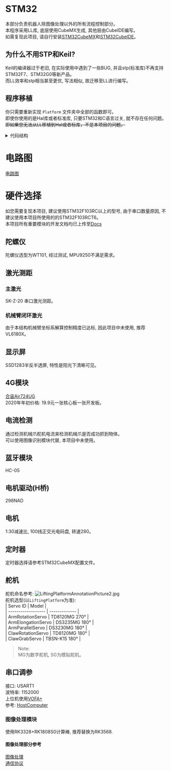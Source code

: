 # STM32
本部分负责机器人除图像处理以外的所有流程控制部分。  
本程序采用LL库, 底层使用CubeMX生成, 其他层由CubeIDE编写。  
如需复现此项目, 请自行安装[STM32CubeMX](https://www.st.com/zh/development-tools/stm32cubemx.html)和[STM32CubeIDE](https://www.st.com/en/development-tools/stm32cubeide.html)。  

## 为什么不用STP和Keil?
Keil的编译器过于老旧, 在实际使用中遇到了一些BUG, 并且stp(标准库)不再支持STM32F7、STM32G0等新产品。  
而LL效率和stp相当甚至更优, 写法相似, 故迁移至LL进行编写。  

## 程序移植
你只需要重新实现 `Platform` 文件夹中全部的函数即可。  
即使你使用的是Hal库或者标准库, 只要STM32和C语言过关, 就不存在任何问题。  
~~即如果您无法从LL移植到Hal或者标库，不是本项目的问题。~~  

<details>
<summary>代码结构</summary>
程序分为应用层, 驱动层, 底层。各层之间解耦合。  
应用层只能通过 `Platform/ports.h` 调用驱动层。  
驱动层只能通过 `Platform/xx.h` 调用底层。  
为了考虑整体移植性, 降低了部分驱动层使用简洁性。  

如无特殊需求, 只需要修改 `App.c` 文件即可实现比赛全流程。  

程序结构:  
```
STM32:
│  .cproject 
│  .project                                 -> 项目文件, 使用STM32CubeIDE打开本文件即可。
│  STM32.ioc                                -> CubeMX配置文件, 使用CubeMX打开本文件进行底层配置。
│  STM32F103RCTX_FLASH.ld
│
├─Drivers                                   -> [ST库文件]
│  ├─CMSIS                                  -> [ST库文件] CMSIS
│  │
│  └─STM32F1xx_HAL_Driver                   -> [ST库文件] STM32的Hal和LL库文件
│
├─Images
│  ├─ChineseFonts                           -> [资源文件] 隶书汉字字模, 字模转换用
│  │      *.bmp
│  │
│  └─SchoolMotto                            -> [资源文件] 校训图, 字模转换用
│          SchoolMotto.bmp
│
├─Inc
│
├─Src
│  │  main.c
│  │  PrivateConfigs.h                      -> [配置文件] 隐私相关配置文件, 如电话号码, 已gitignore。
│  │  RobotConfigs.h                        -> [配置文件] 机器人全局配置文件。
│  │  stm32f1xx_hal_msp.c
│  │  stm32f1xx_it.c                        -> [中断管理] 中断表。
│  │  syscalls.c
│  │  sysmem.c
│  │  system_stm32f1xx.c
│  │
│  ├─App                                    -> [应用层]
│  │  │  App.c                              -> **比赛主要逻辑流程**
│  │  │  App.h
│  │  │
│  │  ├─AppLog                              -> Log库实现
│  │  │  │  AppLog.c
│  │  │  │  AppLog.h
│  │  │  │
│  │  │  └─JustFloat                        -> VOFA 上位机的 `JustFloat` 协议实现
│  │  │          JustFloat.c
│  │  │          JustFloat.h
│  │  │
│  │  ├─ArmControl                          -> 机械臂控制库
│  │  │      ArmControl.h
│  │  │      LiftingPlatform.c              -> 升降台机械臂控制实现
│  │  │      LiftingPlatform.h
│  │  │      MechanicalArm.c                -> 传统机械臂控制实现
│  │  │
│  │  ├─Debug
│  │  │  │  Debug.c                         -> 将串口中断信息整理到`ParameterAdjust`中
│  │  │  │  Debug.h
│  │  │  │
│  │  │  └─ParameterAdjust                  -> 参数调节器
│  │  │          ParameterAdjust.c
│  │  │          ParameterAdjust.h
│  │  │
│  │  ├─Examples                            -> [Examples] 本文件夹下为调用App、Driver、Platform层的函数Demo以及赛题要求的子步骤函数实现。
│  │  │      AllInit.c                      -> [赛题实现] 初始化所有软硬件的Demo
│  │  │      AllInit.h
│  │  │      AngleSensorTest.c              -> [Demo] 测试陀螺仪偏航角的实现
│  │  │      AngleSensorTest.h
│  │  │      BluetoothTest.c                -> [赛题实现] 赛题所要求的蓝牙相关功能
│  │  │      BluetoothTest.h
│  │  │      BroadcastIdentifyResult.c      -> 使用语音播报水果识别结果的实现
│  │  │      BroadcastIdentifyResult.h
│  │  │      CatchApple.c                   -> [赛题实现] 抓取苹果的实现
│  │  │      CatchApple.h
│  │  │      CatchTrashCan.c                -> [赛题实现] 抓取垃圾桶的实现
│  │  │      CatchTrashCan.h
│  │  │      DisplayResult.c                -> [赛题实现] 将识别结果显示在显示屏上的实现
│  │  │      DisplayResult.h
│  │  │      DisplaySchoolMotto.c           -> [赛题实现] 显示校训
│  │  │      DisplaySchoolMotto.h
│  │  │      EmptyTrash.c                   -> [赛题实现] 清空垃圾桶的实现
│  │  │      EmptyTrash.h
│  │  │      Examples.h                     -> [接口文件] 所有Example的头文件
│  │  │      IdentifyFruit.c                -> [赛题实现] 识别水果的实现
│  │  │      IdentifyFruit.h
│  │  │      PlaceApple.c                   -> [赛题实现] 放置水果的实现
│  │  │      PlaceApple.h
│  │  │      PlaceTrashCan.c                -> [赛题实现] 放置垃圾桶的实现
│  │  │      PlaceTrashCan.h
│  │  │      PrepareArmPosition.c           -> [赛题实现] 使机械臂进入准备状态
│  │  │      PrepareArmPosition.h
│  │  │      SendResultViaMessage.c         -> [赛题实现] 将识别结果通过短信发送到指定手机
│  │  │      SendResultViaMessage.h
│  │  │      ThrowApple.c                   -> [赛题实现] 扔苹果
│  │  │      ThrowApple.h
│  │  │      WashApple.c                    -> [赛题实现] 洗苹果
│  │  │      WashApple.h
│  │  │
│  │  ├─FastMatch                           -> [协议解析] 一个简单协议解析器
│  │  │      FastMatch.h
│  │  │
│  │  ├─MotionControl                       -> [运动控制] 运动控制实现
│  │  │      MotionControl.c
│  │  │      MotionControl.h
│  │  │
│  │  ├─PID                                 -> [PID] PID算法实现
│  │  │      PID.c
│  │  │      PID.h
│  │  │
│  │  ├─Timer                               -> [定时器] 系统框架定时器
│  │  │      Timer.c
│  │  │      Timer.h
│  │  │
│  │  ├─TOF
│  │  ├─UI                                  -> [UI] 简单UI实现
│  │  │      DrawPicture.c                  -> 绘制图像
│  │  │      DrawPicture.h
│  │  │      DrawText.c                     -> 绘制文本
│  │  │      DrawText.h
│  │  │      OfficialScriptChineseFont.c    -> 隶书汉语字体库
│  │  │      OfficialScriptChineseFont.h
│  │  │      SchoolMotto.c                  -> 校训图片库
│  │  │      SchoolMotto.h
│  │  │      UI.h                           -> UI接口文件
│  │  │
│  │  └─VoicePlayer                         -> [VoicePlayer] 语音播报框架
│  │          VoicePlayer.c
│  │          VoicePlayer.h
│  │
│  ├─Drivers                                -> [驱动层]
│  │  │  Drivers.c                          -> 驱动层初始化API实现
│  │  │  Drivers.h
│  │  │
│  │  ├─Bluetooth                           -> [Driver] HC-05蓝牙驱动
│  │  │      Bluetooth.c
│  │  │      Bluetooth.h
│  │  │
│  │  ├─DF_PlayerMini                       -> [Driver] DF Player Mini 语音播放器驱动
│  │  │      DF_PlayerMini.c
│  │  │      DF_PlayerMini.h
│  │  │
│  │  ├─Encoder                             -> [Driver] 编码器驱动
│  │  │      Encoder.c
│  │  │      Encoder.h
│  │  │
│  │  ├─ImageProcessingModule               -> [Driver] 图像处理模块驱动(即协议解析器)
│  │  │      ImageProcessingModule.c
│  │  │      ImageProcessingModule.h
│  │  │
│  │  ├─INA219                              -> [Driver] INA219电流传感器驱动
│  │  │      INA219.c
│  │  │      INA219.h
│  │  │
│  │  ├─Luat                                -> [Driver] Air724UG 4G 模块AT驱动
│  │  │      Luat.c
│  │  │      Luat.h
│  │  │
│  │  ├─Motor                               -> [Driver] H桥电机驱动板驱动
│  │  │      Motor.c
│  │  │      Motor.h
│  │  │
│  │  ├─Servo                               -> [Driver] 舵机驱动
│  │  │      Servo.c
│  │  │      Servo.h
│  │  │
│  │  ├─SimpleProtocolPraise                -> [Driver] 简单协议解析器
│  │  │      SimpleProtocolPraise.h
│  │  │
│  │  ├─SKTOF                               -> [Driver] SK TOF 驱动
│  │  │      SKTOF.c
│  │  │      SKTOF.h
│  │  │
│  │  ├─SSD1283                             -> [Driver] SSD1283 屏幕驱动
│  │  │      SSD1283.c
│  │  │      SSD1283.h
│  │  │
│  │  ├─Stepper                             -> [Driver] 步进驱动
│  │  │      Stepper.c
│  │  │      Stepper.h
│  │  │
│  │  ├─VL6180X                             -> [Driver] VL6180X 短距离TOF 驱动
│  │  │  ├─Core
│  │  │  │      vl6180x_api.c
│  │  │  │      vl6180x_api.h
│  │  │  │      vl6180x_cfg.h
│  │  │  │      vl6180x_def.h
│  │  │  │      vl6180x_i2c.c
│  │  │  │      vl6180x_i2c.h
│  │  │  │
│  │  │  └─Platform
│  │  │          vl6180x_easy_api.c         -> [Driver] VL6180X 驱动简易接口实现
│  │  │          vl6180x_easy_api.h
│  │  │          vl6180x_platform.c
│  │  │          vl6180x_platform.h
│  │  │          vl6180x_types.h
│  │  │
│  │  └─WT101                               -> [Driver] WT101 陀螺仪 驱动
│  │          WT101.c
│  │          WT101.h
│  │
│  └─Platform                               -> 底层, 用于适配LL库。如果想要移植到Hal库或标准库, 请关注本文件夹。
│      │  ports.c                           -> [Platform] 底层初始化API实现
│      │  ports.h
│      │
│      ├─Clock                              -> [Platform] 系统时钟实现。
│      │      Clock.c
│      │      Clock.h
│      │      Readme.md
│      │
│      ├─EncoderPorts                       -> [Platform] 编码器底层接口。
│      │      Encoder.md
│      │      EncoderPorts.c
│      │      EncoderPorts.h
│      │
│      ├─GPIO                               -> [Platform] GPIO底层接口。
│      │      GPIO.c
│      │      GPIO.h
│      │
│      ├─I2C                                -> [Platform] I2C底层接口。
│      │      I2C.c
│      │      I2C.h
│      │
│      ├─Interrupts                         -> [Platform] 中断底层接口。
│      │  │  Interrupts.h
│      │  │
│      │  ├─ExternalInterrupts              -> [Platform] 外部中断
│      │  ├─TimerInterrupts                 -> [Platform] 定时器中断
│      │  │      TimerInterrupts.c
│      │  │      TimerInterrupts.h
│      │  │
│      │  └─USARTInterrupts                 -> [Platform] 串口中断
│      │          USARTInterrupts.c
│      │          USARTInterrupts.h
│      │
│      ├─PWM                                -> [Platform] PWM底层实现
│      │      PWM.c
│      │      PWM.h
│      │
│      ├─SPI                                -> [Platform] SPI底层实现
│      │      SPI.c
│      │      SPI.h
│      │
│      └─USART                              -> [Platform] 串口底层实现
│              USART.c
│              USART.h
│
├─Startup
│      startup_stm32f103rctx.s
│
└─Voices                                    -> [资源文件] 语音播报原素材, 请使用本文件下的素材文件进行播报。
        00*.mp3
```
</details>

# 电路图  
[电路图](../PCB_Project/)  

# 硬件选择
如您需要复现本项目, 建议使用STM32F103RC以上的型号, 由于串口数量原因, 不建议使用本项目所使用的的STM32F103RCT6。  
本项目所有重要模块的开发文档均已上传至[Docs](../Docs/)  
## 陀螺仪
陀螺仪选型为WT101, 经过测试, MPU9250不满足需求。  

## 激光测距
### 主激光
SK-Z-20 串口激光测距。  
### 机械臂闭环激光
由于本结构机械臂坐标系解算控制精度已达标, 因此项目中未使用, 推荐VL6180X。  

## 显示屏
SSD1283半反半透屏, 特性是阳光下清晰可见。  

## 4G模块
[合宙Air724UG](https://www.openluat.com/product_center/product_detail?id=12)  
2020年年初价格: 19.9元一张核心板一张开发板。  

## 电流检测
通过检测机械爪舵机电流来检测机械爪是否成功抓到物体。  
可以使用图像识别模块代替, 本项目中未使用。  

## 蓝牙模块
HC-05  

## 电机驱动(H桥)
298NAD  

## 电机
1:30减速比, 100线正交光电码盘, 转速280。  

## 定时器  
定时器选择请参考STM32CubeMX配置文件。  

## 舵机
舵机命名参考: 
![LiftingPlatformAnnotationPicture2.jpg](../Images/LiftingPlatformAnnotationPicture2.jpg)  
舵机选型(以`LiftingPlatform`为准):  
| Servo ID           | Model         |  
| ------------------ | ------------- |  
| ArmRotationServo   | TD8120MG 270° |  
| ArmElongationServo | DS3235MG 180° |  
| ArmParallelServo   | DS3230MG 180° |  
| ClawRotationServo  | TD8120MG 180° |  
| ClawGrabServo      | TBSN-K15 180° |  

> Note:  
> MG为数字舵机, SG为模拟舵机。  


## 串口调参
接口: USART1  
波特率: 1152000  
上位机使用[VOFA+](https://www.vofa.plus/)  
参考: [HostComputer](../HostComputer/VOFAConfig/Readme.md)  

### 图像处理模块  
使用RK3328+RK1808S0计算棒, 推荐替换为RK3568.  
#### 图像处理部分参考    
[图像处理](../ImageProcessing/Readme.md)  
[通信协议](../ImageProcessing/Protocol.md)  
